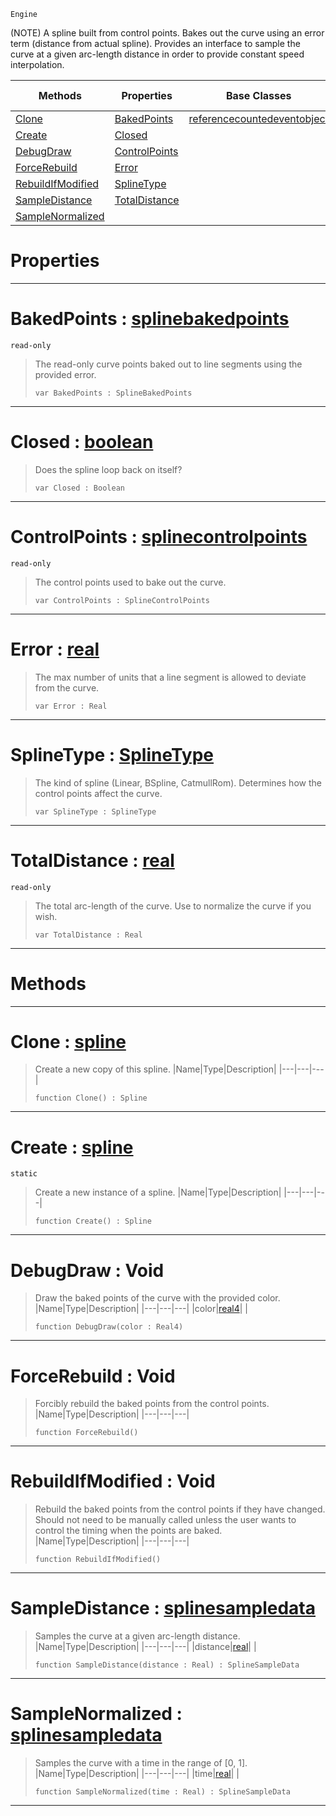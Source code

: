  `Engine`

(NOTE) A spline built from control points. Bakes out the curve using an error term (distance from actual spline). Provides an interface to sample the curve at a given arc-length distance in order to provide constant speed interpolation.

|Methods|Properties|Base Classes|Derived Classes|
|---|---|---|---|
|[ Clone](spline.md#clone-zilch-engine-docume)|[ BakedPoints](spline.md#bakedpoints-zilch-engine)|[referencecountedeventobject](referencecountedeventobject.md)| |
|[ Create](spline.md#create-zilch-engine-docum)|[ Closed](spline.md#closed-zilch-engine-docum)| | |
|[ DebugDraw](spline.md#debugdraw-void)|[ ControlPoints](spline.md#controlpoints-zilch-engin)| | |
|[ ForceRebuild](spline.md#forcerebuild-void)|[ Error](spline.md#error-zilch-engine-docume)| | |
|[ RebuildIfModified](spline.md#rebuildifmodified-void)|[ SplineType](spline.md#splinetype-zilch-engine-d)| | |
|[ SampleDistance](spline.md#sampledistance-zilch-engi)|[ TotalDistance](spline.md#totaldistance-zilch-engin)| | |
|[ SampleNormalized](spline.md#samplenormalized-zilch-en)| | | |


 #  Properties


---  
 #  BakedPoints : [splinebakedpoints](splinebakedpoints.md)

 `read-only`

> The read-only curve points baked out to line segments using the provided error.
> ``` lang=cpp, name=Nada
> var BakedPoints : SplineBakedPoints


---  
 #  Closed : [boolean](../nada_base_types/boolean.md)

> Does the spline loop back on itself?
> ``` lang=cpp, name=Nada
> var Closed : Boolean


---  
 #  ControlPoints : [splinecontrolpoints](splinecontrolpoints.md)

 `read-only`

> The control points used to bake out the curve.
> ``` lang=cpp, name=Nada
> var ControlPoints : SplineControlPoints


---  
 #  Error : [real](../nada_base_types/real.md)

> The max number of units that a line segment is allowed to deviate from the curve.
> ``` lang=cpp, name=Nada
> var Error : Real


---  
 #  SplineType : [SplineType](../enum_reference.md#splinetype)

> The kind of spline (Linear, BSpline, CatmullRom). Determines how the control points affect the curve.
> ``` lang=cpp, name=Nada
> var SplineType : SplineType


---  
 #  TotalDistance : [real](../nada_base_types/real.md)

 `read-only`

> The total arc-length of the curve. Use to normalize the curve if you wish.
> ``` lang=cpp, name=Nada
> var TotalDistance : Real


---  
 #  Methods


---  
 #  Clone : [spline](spline.md)

> Create a new copy of this spline.
> |Name|Type|Description|
> |---|---|---|
> ``` lang=cpp, name=Nada
> function Clone() : Spline
> ``` 


---  
 #  Create : [spline](spline.md)

 `static`

> Create a new instance of a spline.
> |Name|Type|Description|
> |---|---|---|
> ``` lang=cpp, name=Nada
> function Create() : Spline
> ``` 


---  
 #  DebugDraw : Void

> Draw the baked points of the curve with the provided color.
> |Name|Type|Description|
> |---|---|---|
> |color|[real4](../nada_base_types/real4.md)| |
> ``` lang=cpp, name=Nada
> function DebugDraw(color : Real4)
> ``` 


---  
 #  ForceRebuild : Void

> Forcibly rebuild the baked points from the control points.
> |Name|Type|Description|
> |---|---|---|
> ``` lang=cpp, name=Nada
> function ForceRebuild()
> ``` 


---  
 #  RebuildIfModified : Void

> Rebuild the baked points from the control points if they have changed. Should not need to be manually called unless the user wants to control the timing when the points are baked.
> |Name|Type|Description|
> |---|---|---|
> ``` lang=cpp, name=Nada
> function RebuildIfModified()
> ``` 


---  
 #  SampleDistance : [splinesampledata](splinesampledata.md)

> Samples the curve at a given arc-length distance.
> |Name|Type|Description|
> |---|---|---|
> |distance|[real](../nada_base_types/real.md)| |
> ``` lang=cpp, name=Nada
> function SampleDistance(distance : Real) : SplineSampleData
> ``` 


---  
 #  SampleNormalized : [splinesampledata](splinesampledata.md)

> Samples the curve with a time in the range of [0, 1].
> |Name|Type|Description|
> |---|---|---|
> |time|[real](../nada_base_types/real.md)| |
> ``` lang=cpp, name=Nada
> function SampleNormalized(time : Real) : SplineSampleData
> ``` 


---  
 

 